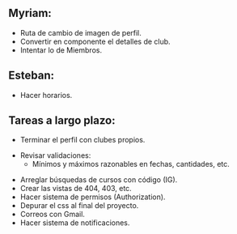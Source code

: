 ## Myriam:

- Ruta de cambio de imagen de perfil.
- Convertir en componente el detalles de club.
- Intentar lo de Miembros.

## Esteban:

- Hacer horarios.

## Tareas a largo plazo:

- Terminar el perfil con clubes propios.
* Revisar validaciones:
  - Mínimos y máximos razonables en fechas, cantidades, etc.
- Arreglar búsquedas de cursos con código (IG).
- Crear las vistas de 404, 403, etc.
- Hacer sistema de permisos (Authorization).
- Depurar el css al final del proyecto.
- Correos con Gmail.
- Hacer sistema de notificaciones.
